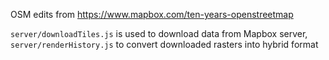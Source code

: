 OSM edits from https://www.mapbox.com/ten-years-openstreetmap

`server/downloadTiles.js` is used to download data from Mapbox server, `server/renderHistory.js` to convert downloaded rasters into hybrid format
